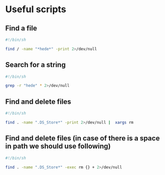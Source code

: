 # Useful scripts
## Find a file
```sh
#!/bin/sh

find / -name "*hede*" -print 2>/dev/null
```
#####

## Search for a string
```sh
#!/bin/sh

grep -r "hede" * 2>/dev/null
```
#####

## Find and delete files
```sh
#!/bin/sh

find . -name ".DS_Store*" -print 2>/dev/null |  xargs rm 

```
#####

## Find and delete files (in case of there is a space in path we should use following)
```sh
#!/bin/sh

find . -name ".DS_Store*" -exec rm {} + 2>/dev/null 

```
